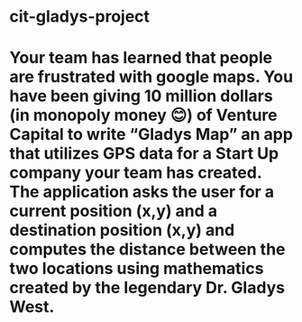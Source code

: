 # cit-gladys-project
# Your team has learned that people are frustrated with google maps.  You have been giving 10 million dollars (in monopoly money 😊) of Venture Capital to write “Gladys Map” an app that utilizes GPS data for a Start Up company your team has created.  The application asks the user for a current position (x,y) and a destination position (x,y) and computes the distance between the two locations using mathematics created by the legendary Dr. Gladys West.

